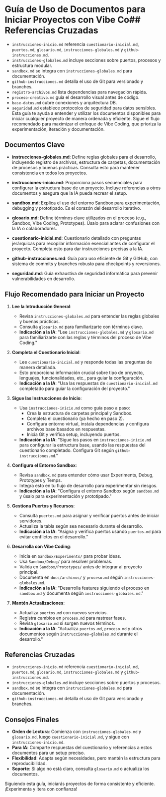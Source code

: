 # Guía de Uso de Documentos para Iniciar Proyectos con Vibe Co## Referencias Cruzadas

- `instrucciones-inicio.md` referencia `cuestionario-inicial.md`, `puertos.md`, `glosario.md`, `instrucciones-globales.md` y `github-instrucciones.md`.
- `instrucciones-globales.md` incluye secciones sobre puertos, procesos y estructura modular.
- `sandbox.md` se integra con `instrucciones-globales.md` para documentación.
- `github-instrucciones.md` detalla el uso de Git para versionado y branches.
- `registro-archivos.md` lista dependencias para navegación rápida.
- `proceso-creativo.md` guía el desarrollo visual antes de código.
- `base-datos.md` cubre conexiones y arquitectura DB.
- `seguridad.md` establece protocolos de seguridad para datos sensibles.
Esta guía te ayuda a entender y utilizar los documentos disponibles para iniciar cualquier proyecto de manera ordenada y eficiente. Sigue el flujo recomendado para maximizar el enfoque de Vibe Coding, que prioriza la experimentación, iteración y documentación.

## Documentos Clave

- **instrucciones-globales.md**: Define reglas globales para el desarrollo, incluyendo registro de archivos, estructura de carpetas, documentación de procesos y buenas prácticas. Consulta esto para mantener consistencia en todos los proyectos.

- **instrucciones-inicio.md**: Proporciona pasos secuenciales para configurar la estructura base de un proyecto. Incluye referencias a otros documentos y asegura que la IA pueda recrear el setup.

- **sandbox.md**: Explica el uso del entorno Sandbox para experimentación, debugging y prototipado. Es el corazón del desarrollo iterativo.

- **glosario.md**: Define términos clave utilizados en el proceso (e.g., Sandbox, Vibe Coding, Prototypes). Úsalo para aclarar confusiones con la IA o colaboradores.

- **cuestionario-inicial.md**: Cuestionario detallado con preguntas jerárquicas para recopilar información esencial antes de configurar el proyecto. Completa esto para dar instrucciones precisas a la IA.

- **github-instrucciones.md**: Guía para uso eficiente de Git y GitHub, con sistema de commits y branches robusto para checkpoints y reversiones.
- **seguridad.md**: Guía exhaustiva de seguridad informática para prevenir vulnerabilidades en desarrollo.

## Flujo Recomendado para Iniciar un Proyecto

1. **Lee la Introducción General**:
   - Revisa `instrucciones-globales.md` para entender las reglas globales y buenas prácticas.
   - Consulta `glosario.md` para familiarizarte con términos clave.
   - **Indicación a la IA**: "Lee `instrucciones-globales.md` y `glosario.md` para familiarizarte con las reglas y términos del proceso de Vibe Coding."

2. **Completa el Cuestionario Inicial**:
   - Lee `cuestionario-inicial.md` y responde todas las preguntas de manera detallada.
   - Esto proporciona información crucial sobre tipo de proyecto, lenguajes, funcionalidades, etc., para guiar la configuración.
   - **Indicación a la IA**: "Usa las respuestas de `cuestionario-inicial.md` completado para guiar la configuración del proyecto."

3. **Sigue las Instrucciones de Inicio**:
   - Usa `instrucciones-inicio.md` como guía paso a paso:
     - Crea la estructura de carpetas principal y Sandbox.
     - Completa el cuestionario (ya hecho en paso 2).
     - Configura entorno virtual, instala dependencias y configura archivos base basados en respuestas.
     - Inicia Git y verifica setup, incluyendo puertos.
   - **Indicación a la IA**: "Sigue los pasos en `instrucciones-inicio.md` para configurar la estructura base, usando las respuestas del cuestionario completado. Configura Git según `github-instrucciones.md`."

4. **Configura el Entorno Sandbox**:
   - Revisa `sandbox.md` para entender cómo usar Experiments, Debug, Prototypes y Temps.
   - Integra esto en tu flujo de desarrollo para experimentar sin riesgos.
   - **Indicación a la IA**: "Configura el entorno Sandbox según `sandbox.md` y úsalo para experimentación y prototipado."

5. **Gestiona Puertos y Recursos**:
   - Consulta `puertos.md` para asignar y verificar puertos antes de iniciar servidores.
   - Actualiza la tabla según sea necesario durante el desarrollo.
   - **Indicación a la IA**: "Asigna y verifica puertos usando `puertos.md` para evitar conflictos en el desarrollo."

6. **Desarrolla con Vibe Coding**:
   - Inicia en `Sandbox/Experiments/` para probar ideas.
   - Usa `Sandbox/Debug/` para resolver problemas.
   - Valida en `Sandbox/Prototypes/` antes de integrar al proyecto principal.
   - Documenta en `docs/archivos/` y `proceso.md` según `instrucciones-globales.md`.
   - **Indicación a la IA**: "Desarrolla features siguiendo el proceso en `sandbox.md` y documenta según `instrucciones-globales.md`."

7. **Mantén Actualizaciones**:
   - Actualiza `puertos.md` con nuevos servicios.
   - Registra cambios en `proceso.md` para rastrear fases.
   - Revisa `glosario.md` si surgen nuevos términos.
   - **Indicación a la IA**: "Actualiza `puertos.md`, `proceso.md` y otros documentos según `instrucciones-globales.md` durante el desarrollo."

## Referencias Cruzadas

- `instrucciones-inicio.md` referencia `cuestionario-inicial.md`, `puertos.md`, `glosario.md`, `instrucciones-globales.md` y `github-instrucciones.md`.
- `instrucciones-globales.md` incluye secciones sobre puertos y procesos.
- `sandbox.md` se integra con `instrucciones-globales.md` para documentación.
- `github-instrucciones.md` detalla el uso de Git para versionado y branches.

## Consejos Finales

- **Orden de Lectura**: Comienza con `instrucciones-globales.md` y `glosario.md`, luego `cuestionario-inicial.md`, y sigue con `instrucciones-inicio.md`.
- **Para IA**: Comparte respuestas del cuestionario y referencias a estos documentos para un setup preciso.
- **Flexibilidad**: Adapta según necesidades, pero mantén la estructura para reproducibilidad.
- **Soporte**: Si algo no está claro, consulta `glosario.md` o actualiza los documentos.

Siguiendo esta guía, iniciarás proyectos de forma consistente y eficiente. ¡Experimenta y itera con confianza!
